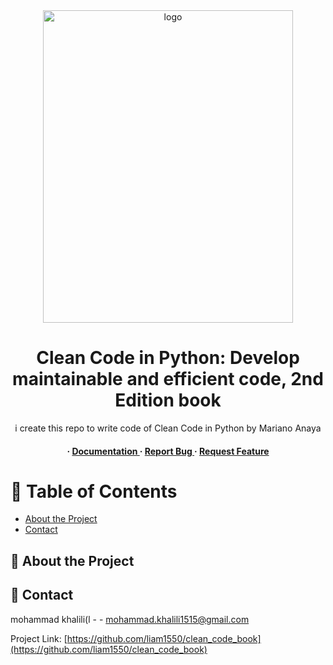 <div align='center'>

<img src=https://m.media-amazon.com/images/I/71UoqmNAv8L._AC_UF350,350_QL50_.jpg alt="logo" width=400 height=500 />

<h1>Clean Code in Python: Develop maintainable and efficient code, 2nd Edition book</h1>
<p>i create this repo to write code of Clean Code in Python by Mariano Anaya</p>

<h4> <span> · </span> <a href="https://github.com/liam1550/clean_code_book/blob/master/README.md"> Documentation </a> <span> · </span> <a href="https://github.com/liam1550/clean_code_book/issues"> Report Bug </a> <span> · </span> <a href="https://github.com/liam1550/clean_code_book/issues"> Request Feature </a> </h4>


</div>

# :notebook_with_decorative_cover: Table of Contents

- [About the Project](#star2-about-the-project)
- [Contact](#handshake-contact)


## :star2: About the Project

## :handshake: Contact

mohammad khalili(l - - mohammad.khalili1515@gmail.com

Project Link: [https://github.com/liam1550/clean_code_book](https://github.com/liam1550/clean_code_book)
